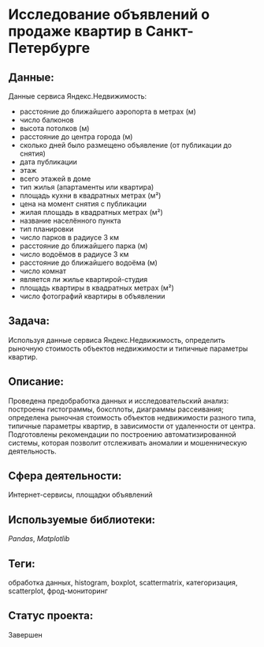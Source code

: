 # Исследование объявлений о продаже квартир в Санкт-Петербурге

## Данные:

Данные сервиса Яндекс.Недвижимость:

* расстояние до ближайшего аэропорта в метрах (м)
* число балконов
* высота потолков (м)
* расстояние до центра города (м)
* сколько дней было размещено объявление (от публикации до снятия)
* дата публикации
* этаж
* всего этажей в доме
* тип жилья (апартаменты или квартира)
* площадь кухни в квадратных метрах (м²)
* цена на момент снятия с публикации
* жилая площадь в квадратных метрах (м²)
* название населённого пункта
* тип планировки 
* число парков в радиусе 3 км
* расстояние до ближайшего парка (м)
* число водоёмов в радиусе 3 км
* расстояние до ближайшего водоёма (м)
* число комнат
* является ли жилье квартирой-студия
* площадь квартиры в квадратных метрах (м²)
* число фотографий квартиры в объявлении

## Задача:

Используя данные сервиса Яндекс.Недвижимость, определить рыночную стоимость объектов недвижимости и типичные параметры квартир.

## Описание:

Проведена предобработка данных и исследовательский анализ: построены гистограммы, боксплоты, диаграммы рассеивания; определена рыночная стоимость объектов недвижимости разного типа, типичные параметры квартир, в зависимости от удаленности от центра. Подготовлены рекомендации по  построению автоматизированной системы, которая позволит отслеживать аномалии и мошенническую деятельность.

## Сфера деятельности:

Интернет-сервисы, площадки объявлений

## Используемые библиотеки:

_Pandas_, _Matplotlib_

## Теги:

обработка данных, histogram, boxplot, scattermatrix, категоризация, scatterplot,  фрод-мониторинг

## Статус проекта:

Завершен
